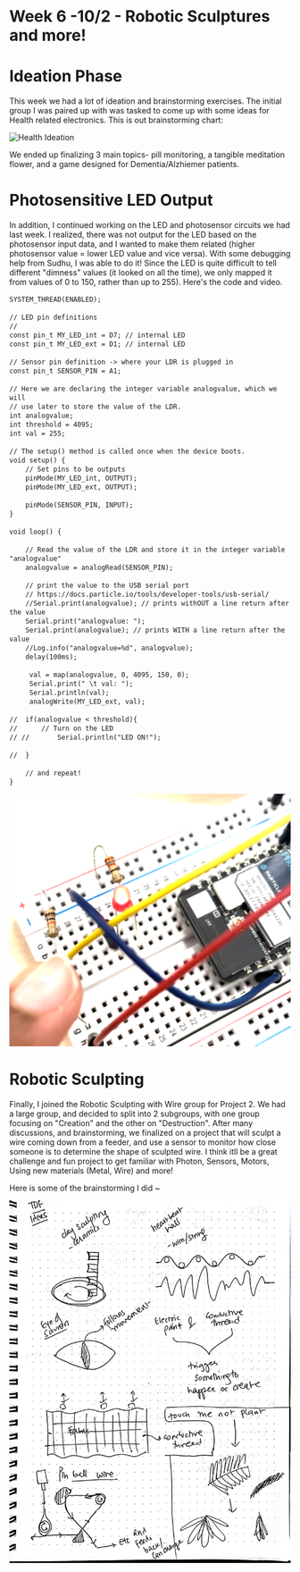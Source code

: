 # Week 6 -10/2 - Robotic Sculptures and more! #

# Ideation Phase #

This week we had a lot of ideation and brainstorming exercises. The initial group I was paired up with was tasked to come up with some ideas for Health related electronics. This is out brainstorming chart:

![Health Ideation](Images/2_Health_Ideation.png)

We ended up finalizing 3 main topics- pill monitoring, a tangible meditation flower, and a game designed for Dementia/Alzhiemer patients. 

# Photosensitive LED Output #

In addition, I continued working on the LED and photosensor circuits we had last week. I realized, there was not output for the LED based on the photosensor input data, and I wanted to make them related (higher photosensor value = lower LED value and vice versa). With some debugging help from Sudhu, I was able to do it! Since the LED is quite difficult to tell different "dimness" values (it looked on all the time), we only mapped it from values of 0 to 150, rather than up to 255). 
Here's the code and video. 

```
SYSTEM_THREAD(ENABLED);

// LED pin definitions
//
const pin_t MY_LED_int = D7; // internal LED
const pin_t MY_LED_ext = D1; // internal LED

// Sensor pin definition -> where your LDR is plugged in
const pin_t SENSOR_PIN = A1;

// Here we are declaring the integer variable analogvalue, which we will 
// use later to store the value of the LDR.
int analogvalue; 
int threshold = 4095;
int val = 255;

// The setup() method is called once when the device boots.
void setup() {
	// Set pins to be outputs
	pinMode(MY_LED_int, OUTPUT);
    pinMode(MY_LED_ext, OUTPUT);
    
    pinMode(SENSOR_PIN, INPUT);
}

void loop() {
    
    // Read the value of the LDR and store it in the integer variable "analogvalue"
	analogvalue = analogRead(SENSOR_PIN);
	
    // print the value to the USB serial port 
    // https://docs.particle.io/tools/developer-tools/usb-serial/
    //Serial.print(analogvalue); // prints withOUT a line return after the value
    Serial.print("analogvalue: ");
    Serial.print(analogvalue); // prints WITH a line return after the value
	//Log.info("analogvalue=%d", analogvalue);
	delay(100ms);
	
	 val = map(analogvalue, 0, 4095, 150, 0);
	 Serial.print(" \t val: ");
     Serial.println(val); 
	 analogWrite(MY_LED_ext, val);
	    
// 	if(analogvalue < threshold){
// 	    // Turn on the LED
// //	    Serial.println("LED ON!");

// 	}

	// and repeat!
}
```
[![Touch Light](Images/2_Touch_Light.png)](https://vimeo.com/871571270?share=copy)

# Robotic Sculpting #

Finally, I joined the Robotic Sculpting with Wire group for Project 2. We had a large group, and decided to split into 2 subgroups, with one group focusing on "Creation" and the other on "Destruction". 
After many discussions, and brainstorming, we finalized on a project that will sculpt a wire coming down from a feeder, and use a sensor to monitor how close someone is to determine the shape of sculpted wire. I think itll be a great challenge and fun project to get familiar with Photon, Sensors, Motors, Using new materials (Metal, Wire) and more! 

Here is some of the brainstorming I did ~

![Brainstorm](Images/2_Brainstorm.png)


